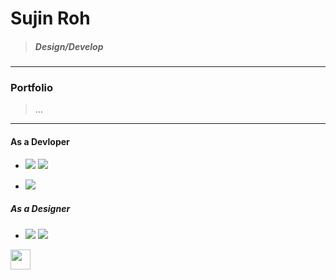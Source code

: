 # Sujin Roh
> ##### Design/Develop
>
> 
>
>
>
>
>
> 
>
>
>

---
### Portfolio
> ...
















---
#### As a Devloper
+ <p float="center">
   <img src="https://img.shields.io/badge/HTML5-E34F26?style=flat-square&logo=HTML5&logoColor=white"/>
  <img src="https://img.shields.io/badge/CSS3-1572B6?style=flat-square&logo=CSS3&logoColor=white"/>
</p>

+  <img src="https://img.shields.io/badge/Oracle-F80000?style=flat-square&logo=Oracle&logoColor=white"/>
 
##### As a Designer
+ <p float="center">
  <img src="https://img.shields.io/badge/Adobe_Illustrator-FF9A00?style=flat-square&logo=AdobeIllustrator&logoColor=white" />
  <img src="https://img.shields.io/badge/Adobe_Photoshop-31A8FF?style=flat-square&logo=AdobePhotoshop&logoColor=white"/>
</p>


<img height="32" width="32" src="https://cdn.jsdelivr.net/npm/simple-icons@v4/icons/Adobe Illustrator.svg" />

